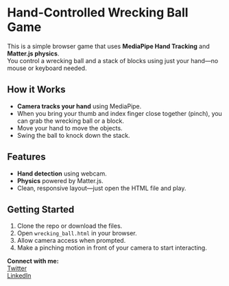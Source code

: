 # Hand-Controlled Wrecking Ball Game

This is a simple browser game that uses **MediaPipe Hand Tracking** and **Matter.js physics**.  
You control a wrecking ball and a stack of blocks using just your hand—no mouse or keyboard needed.

## How it Works

- **Camera tracks your hand** using MediaPipe.
- When you bring your thumb and index finger close together (pinch), you can grab the wrecking ball or a block.
- Move your hand to move the objects.
- Swing the ball to knock down the stack.

## Features

- **Hand detection** using webcam.
- **Physics** powered by Matter.js.
- Clean, responsive layout—just open the HTML file and play.

## Getting Started

1. Clone the repo or download the files.
2. Open `wrecking_ball.html` in your browser.
3. Allow camera access when prompted.
4. Make a pinching motion in front of your camera to start interacting.

**Connect with me:**  
[Twitter](https://twitter.com/YOUR_TWITTER_HANDLE)  
[LinkedIn](https://linkedin.com/in/YOUR_LINKEDIN_URL)
